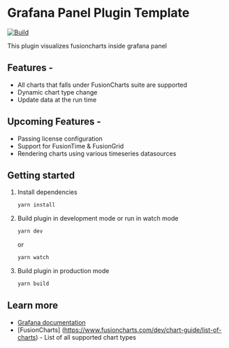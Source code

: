 # Grafana Panel Plugin Template

[![Build](https://github.com/grafana/grafana-starter-panel/workflows/CI/badge.svg)](https://github.com/grafana/grafana-starter-panel/actions?query=workflow%3A%22CI%22)

This plugin visualizes fusioncharts inside grafana panel

## Features -

* All charts that falls under FusionCharts suite are supported
* Dynamic chart type change
* Update data at the run time

## Upcoming Features -
* Passing license configuration
* Support for FusionTime & FusionGrid
* Rendering charts using various timeseries datasources

## Getting started

1. Install dependencies

   ```bash
   yarn install
   ```

2. Build plugin in development mode or run in watch mode

   ```bash
   yarn dev
   ```

   or

   ```bash
   yarn watch
   ```

3. Build plugin in production mode

   ```bash
   yarn build
   ```

## Learn more

- [Grafana documentation](https://grafana.com/docs/)
- [FusionCharts] (https://www.fusioncharts.com/dev/chart-guide/list-of-charts) -  List of all supported chart types
